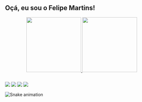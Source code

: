 ## Oçá, eu sou o Felipe Martins!
<div align="center">
  <a href="https://github.com/felipetmartins">
  <img height="180em" src="https://github-readme-stats.vercel.app/api?username=felipetmartins&show_icons=true&theme=dracula&include_all_commits=true&count_private=true"/>
  <img height="180em" src="https://github-readme-stats.vercel.app/api/top-langs/?username=felipetmartins&layout=compact&langs_count=7&theme=dracula"/>
</div>

  ##
 
<div> 
 	<a href="https://www.twitch.tv/martins_fail" target="_blank"><img src="https://img.shields.io/badge/Twitch-9146FF?style=for-the-badge&logo=twitch&logoColor=white" target="_blank"></a>
   <a href="https://discord.gg/sfZJnnYe" target="_blank"><img src="https://img.shields.io/badge/Discord-7289DA?style=for-the-badge&logo=discord&logoColor=white" target="_blank"></a>
  <a href="https://instagram.com/felipe_tmartins" target="_blank"><img src="https://img.shields.io/badge/-Instagram-%23E4405F?style=for-the-badge&logo=instagram&logoColor=white" target="_blank"></a>
  <a href = "mailto:contatofelipetmartins@gmail.com"><img src="https://img.shields.io/badge/-Gmail-%23333?style=for-the-badge&logo=gmail&logoColor=white" target="_blank"></a>
  
  ![Snake animation](https://github.com/felipetmartins/felipetmartins/blob/output/github-contribution-grid-snake.svg)
 
</div>
